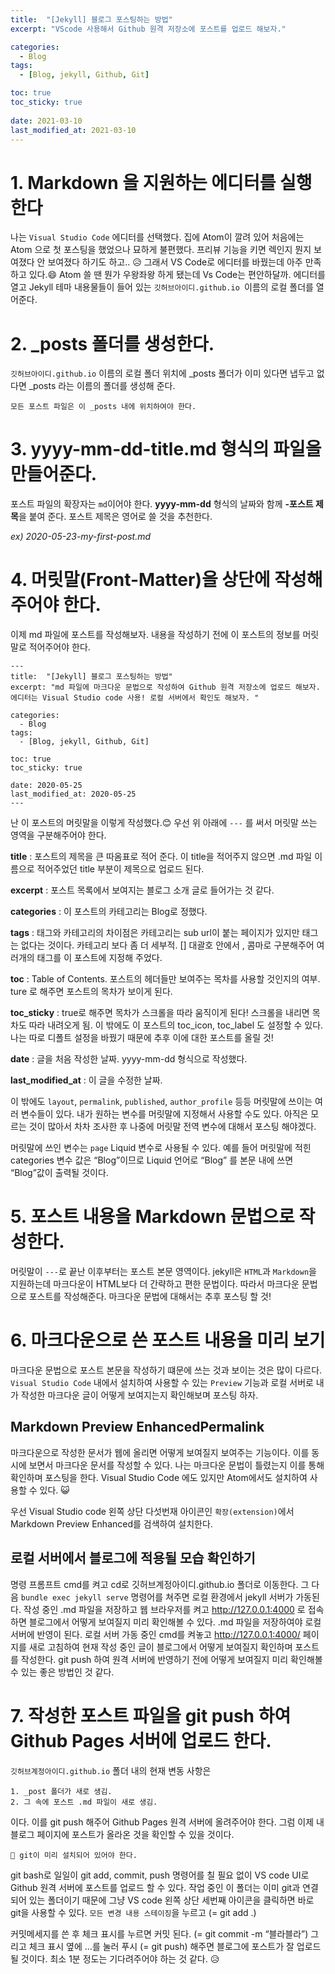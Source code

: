 ```yaml
---
title:  "[Jekyll] 블로그 포스팅하는 방법"
excerpt: "VScode 사용해서 Github 원격 저장소에 포스트를 업로드 해보자."

categories:
  - Blog
tags:
  - [Blog, jekyll, Github, Git]

toc: true
toc_sticky: true
 
date: 2021-03-10
last_modified_at: 2021-03-10
---
```


# **1. Markdown 을 지원하는 에디터를 실행한다**
나는 `Visual Studio Code` 에디터를 선택했다. 집에 Atom이 깔려 있어 처음에는 Atom 으로 첫 포스팅을 했었으나 묘하게 불편했다. 프리뷰 기능을 키면 렉인지 뭔지 보여졌다 안 보여졌다 하기도 하고.. 😥 그래서 VS Code로 에디터를 바꿨는데 아주 만족하고 있다.😄 Atom 쓸 땐 뭔가 우왕좌왕 하게 됐는데 Vs Code는 편안하달까. 에디터를 열고 Jekyll 테마 내용물들이 들어 있는 `깃허브아이디.github.io `이름의 로컬 폴더를 열어준다.

# **2. _posts 폴더를 생성한다.**
`깃허브아이디.github.io` 이름의 로컬 폴더 위치에 _posts 폴더가 이미 있다면 냅두고 없다면 _posts 라는 이름의 폴더를 생성해 준다.

```
모든 포스트 파일은 이 _posts 내에 위치하여야 한다.
```

# **3. yyyy-mm-dd-title.md 형식의 파일을 만들어준다.**
포스트 파일의 확장자는 `md`이어야 한다. **yyyy-mm-dd** 형식의 날짜와 함께 **-포스트 제목**을 붙여 준다. 포스트 제목은 영어로 쓸 것을 추천한다.

*ex) 2020-05-23-my-first-post.md*

# **4. 머릿말(Front-Matter)을 상단에 작성해 주어야 한다.**
이제 md 파일에 포스트를 작성해보자. 내용을 작성하기 전에 이 포스트의 정보를 머릿말로 적어주어야 한다.
```
---
title:  "[Jekyll] 블로그 포스팅하는 방법"
excerpt: "md 파일에 마크다운 문법으로 작성하여 Github 원격 저장소에 업로드 해보자. 에디터는 Visual Studio code 사용! 로컬 서버에서 확인도 해보자. "

categories:
  - Blog
tags:
  - [Blog, jekyll, Github, Git]

toc: true
toc_sticky: true
 
date: 2020-05-25
last_modified_at: 2020-05-25
---
```

난 이 포스트의 머릿말을 이렇게 작성했다.😊 우선 위 아래에 `---` 를 써서 머릿말 쓰는 영역을 구분해주어야 한다.

**title** : 포스트의 제목을 큰 따옴표로 적어 준다. 이 title을 적어주지 않으면 .md 파일 이름으로 적어주었던 title 부분이 제목으로 업로드 된다.

**excerpt** : 포스트 목록에서 보여지는 블로그 소개 글로 들어가는 것 같다.

**categories** : 이 포스트의 카테고리는 Blog로 정했다.

**tags** : 태그와 카테고리의 차이점은 카테고리는 sub url이 붙는 페이지가 있지만 태그는 없다는 것이다. 카테고리 보다 좀 더 세부적. [] 대괄호 안에서 , 콤마로 구분해주어 여러개의 태그를 이 포스트에 지정해 주었다.

**toc** : Table of Contents. 포스트의 헤더들만 보여주는 목차를 사용할 것인지의 여부. ture 로 해주면 포스트의 목차가 보이게 된다.

**toc_sticky** : true로 해주면 목차가 스크롤을 따라 움직이게 된다! 스크롤을 내리면 목차도 따라 내려오게 됨. 이 밖에도 이 포스트의 toc_icon, toc_label 도 설정할 수 있다. 나는 따로 디폴트 설정을 바꿨기 때문에 추후 이에 대한 포스트를 올릴 것!

**date** : 글을 처음 작성한 날짜. yyyy-mm-dd 형식으로 작성했다.

**last_modified_at** : 이 글을 수정한 날짜.

이 밖에도 `layout`, `permalink`, `published`, `author_profile` 등등 머릿말에 쓰이는 여러 변수들이 있다. 내가 원하는 변수를 머릿말에 지정해서 사용할 수도 있다. 아직은 모르는 것이 많아서 차차 조사한 후 나중에 머릿말 전역 변수에 대해서 포스팅 해야겠다.

머릿말에 쓰인 변수는 `page` Liquid 변수로 사용될 수 있다. 예를 들어 머릿말에 적힌 categories 변수 값은 “Blog”이므로 Liquid 언어로 “Blog” 를 본문 내에 쓰면 “Blog”값이 출력될 것이다.

# **5. 포스트 내용을 Markdown 문법으로 작성한다.**
머릿말이 `---`로 끝난 이후부터는 포스트 본문 영역이다. jekyll은 `HTML`과 `Markdown`을 지원하는데 마크다운이 HTML보다 더 간략하고 편한 문법이다. 따라서 마크다운 문법으로 포스트를 작성해준다. 마크다운 문법에 대해서는 추후 포스팅 할 것!

# **6. 마크다운으로 쓴 포스트 내용을 미리 보기**
마크다운 문법으로 포스트 본문을 작성하기 떄문에 쓰는 것과 보이는 것은 많이 다르다. `Visual Studio Code` 내에서 설치하여 사용할 수 있는 `Preview` 기능과 로컬 서버로 내가 작성한 마크다운 글이 어떻게 보여지는지 확인해보며 포스팅 하자.

## **Markdown Preview EnhancedPermalink** ##

마크다운으로 작성한 문서가 웹에 올리면 어떻게 보여질지 보여주는 기능이다. 이를 동시에 보면서 마크다운 문서를 작성할 수 있다. 나는 마크다운 문법이 틀렸는지 이를 통해 확인하며 포스팅을 한다. Visual Studio Code 에도 있지만 Atom에서도 설치하여 사용할 수 있다. 😺

우선 Visual Studio code 왼쪽 상단 다섯번재 아이콘인 `확장(extension)`에서 Markdown Preview Enhanced를 검색하여 설치한다.

## **로컬 서버에서 블로그에 적용될 모습 확인하기** ##
명령 프롬프트 cmd를 켜고 cd로 깃허브계정아이디.github.io 폴더로 이동한다. 그 다음 `bundle exec jekyll serve` 명령어를 쳐주면 로컬 환경에서 jekyll 서버가 가동된다. 작성 중인 .md 파일을 저장하고 웹 브라우저를 켜고 http://127.0.0.1:4000 로 접속하면 블로그에서 어떻게 보여질지 미리 확인해볼 수 있다. .md 파일을 저장하여야 로컬 서버에 반영이 된다. 로컬 서버 가동 중인 cmd를 켜놓고 http://127.0.0.1:4000/ 페이지를 새로 고침하여 현재 작성 중인 글이 블로그에서 어떻게 보여질지 확인하며 포스트를 작성한다. git push 하여 원격 서버에 반영하기 전에 어떻게 보여질지 미리 확인해볼 수 있는 좋은 방법인 것 같다.

# **7. 작성한 포스트 파일을 git push 하여 Github Pages 서버에 업로드 한다.** #
`깃허브계정아이디.github.io` 폴더 내의 현재 변동 사항은

    1. _post 폴더가 새로 생김.
    2. 그 속에 포스트 .md 파일이 새로 생김.
이다. 이를 git push 해주어 Github Pages 원격 서버에 올려주어야 한다. 그럼 이제 내 블로그 페이지에 포스트가 올라온 것을 확인할 수 있을 것이다.

    🔔 git이 미리 설치되어 있어야 한다.
git bash로 일일이 git add, commit, push 명령어를 칠 필요 없이 VS code UI로 Github 원격 서버에 포스트를 업로드 할 수 있다.
작업 중인 이 폴더는 이미 git과 연결되어 있는 폴더이기 때문에 그냥 VS code 왼쪽 상단 세번째 아이콘을 클릭하면 바로 git을 사용할 수 있다.
`모든 변경 내용 스테이징`을 누르고 (= git add .)

커밋메세지를 쓴 후 체크 표시를 누르면 커밋 된다. (= git commit -m “블라블라”)
그리고 체크 표시 옆에 …를 눌러 푸시 (= git push) 해주면 블로그에 포스트가 잘 업로드 될 것이다. 최소 1분 정도는 기다려주어야 하는 것 같다. 😥